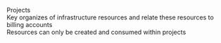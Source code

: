 Projects  
Key organizes of infrastructure resources and relate these resources to billing accounts  
Resources can only be created and consumed within projects